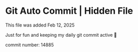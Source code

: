 # Git Auto Commit | Hidden File

This file was added Feb 12, 2025

Just for fun and keeping my daily git commit active 🤪

commit number: 14885
